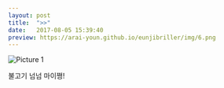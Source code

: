 ```yaml
---
layout: post
title:  ">>"
date:   2017-08-05 15:39:40
preview: https://arai-youn.github.io/eunjibriller/img/6.png
---
```


![Picture 1](https://arai-youn.github.io/eunjibriller/img/6.png)

불고기 넘넘 마이쪙!